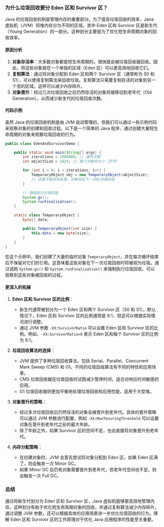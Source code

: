 ### 为什么垃圾回收要分 Eden 区和 Survivor 区？

Java 的垃圾回收机制是管理内存的重要部分。为了提高垃圾回收的效率，Java 虚拟机（JVM）将堆内存分为不同的区域，其中 Eden 区和 Survivor 区是新生代（Young Generation）的一部分。这种划分主要是为了优化短生命周期对象的回收效率。

#### 原因分析

1. **对象存活率**：大多数对象都是短生命周期的，很快就会被垃圾回收器回收。因此，将这些对象放在一个单独的区域（Eden 区）可以更高效地回收它们。
2. **复制算法**：通过将对象分配到 Eden 区和两个 Survivor 区（通常称为 S0 和 S1），可以使用复制算法来回收垃圾。复制算法只需要复制存活的对象到另一个空的区域，这样可以减少内存碎片。
3. **对象晋升**：经过几次垃圾回收之后仍然存活的对象将被移动到老年代（Old Generation），从而减少新生代的垃圾回收次数。

#### 代码示例

虽然 Java 的垃圾回收机制是由 JVM 自动管理的，但我们可以通过一些示例代码来观察对象的创建和回收过程。以下是一个简单的 Java 程序，通过创建大量短生命周期的对象来观察垃圾回收的行为。

```java
public class EdenAndSurvivorDemo {

    public static void main(String[] args) {
        int iterations = 1000000; // 循环次数
        int objectSize = 1024; // 每个对象的大小（字节）

        for (int i = 0; i < iterations; i++) {
            TemporaryObject obj = new TemporaryObject(objectSize);
            // 这里不做任何处理，对象将在下一次GC时被回收
        }

        // 强制执行垃圾回收
        System.gc();
        System.runFinalization();
    }

    static class TemporaryObject {
        byte[] data;

        public TemporaryObject(int size) {
            this.data = new byte[size];
        }
    }
}
```

在这个示例中，我们创建了大量的临时对象 `TemporaryObject`，并在每次循环结束后不保留对它们的引用。这意味着这些对象在下一次垃圾回收时将被视为垃圾。通过调用 `System.gc()` 和 `System.runFinalization()` 来强制执行垃圾回收，可以观察到这些对象被回收的过程。

#### 更深入的拓展

1. **Eden 区和 Survivor 区的比例**：

   - 新生代通常被划分为一个 Eden 区和两个 Survivor 区（S0 和 S1）。默认情况下，Eden 区和 Survivor 区的比例通常是 8:1，但这可以根据实际情况进行调整。
   - 通过 JVM 参数 `-XX:SurvivorRatio` 可以设置 Eden 区和 Survivor 区的比例。例如，`-XX:SurvivorRatio=8` 表示 Eden 区和每个 Survivor 区的比例为 8:1。

2. **垃圾回收算法的选择**：

   - JVM 提供了多种垃圾回收算法，包括 Serial、Parallel、Concurrent Mark Sweep (CMS) 和 G1。不同的垃圾回收算法有不同的特性和应用场景。
   - CMS 垃圾回收器在垃圾回收时试图减少暂停时间，适合对响应时间敏感的应用。
   - G1 垃圾回收器则更加平衡地处理垃圾回收和应用性能，适用于大型堆。

3. **对象晋升的策略**：

   - 经过多次垃圾回收后仍然存活的对象会被晋升到老年代。具体的晋升策略可以通过 JVM 参数进行配置，例如 `-XX:MaxTenuringThreshold` 可以设置对象在晋升到老年代之前的最大年龄。
   - 除了年龄之外，如果 Survivor 区的空间不足，也会直接将对象晋升到老年代。

4. **内存分配策略**：
   - 在创建对象时，JVM 会首先尝试将对象分配到 Eden 区。如果 Eden 区满了，则会触发一次 Minor GC。
   - 如果 Minor GC 后仍有对象需要晋升到老年代，但老年代空间也不足，则会触发一次 Full GC。

### 总结

通过将新生代划分为 Eden 区和 Survivor 区，Java 虚拟机能够更高效地管理内存。这种划分有助于优化短生命周期对象的回收，并通过复制算法减少内存碎片。通过调整 JVM 参数，还可以根据具体的应用场景进一步优化垃圾回收的行为。理解 Eden 区和 Survivor 区的工作原理对于优化 Java 应用程序的性能至关重要。
